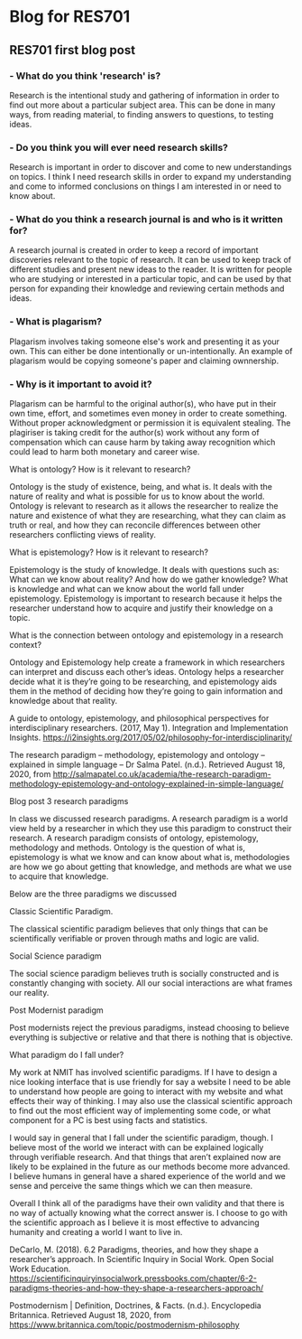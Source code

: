 # Blog for RES701

## RES701 first blog post

### - What do you think 'research' is?

Research is the intentional study and gathering of information in order to find out more about a particular subject area. This can be done in many ways, from reading material, to finding answers to questions, to testing ideas. 

### - Do you think you will ever need research skills?

Research is important in order to discover and come to new understandings on topics. I think I need research skills in order
to expand my understanding and come to informed conclusions on things I am interested in or need to know about.

### - What do you think a research journal is and who is it written for?

A research journal is created in order to keep a record of important discoveries relevant to the topic of research. It can be used to keep track of different studies and present new ideas to the reader. It is written for people who are studying or interested in a particular topic, and can be used by that person for expanding their knowledge and reviewing certain methods and ideas.

### - What is plagarism?

Plagarism involves taking someone else's work and presenting it as your own. This can either be done intentionally or un-intentionally. An example of plagarism would be copying someone's paper and claiming ownnership.

### - Why is it important to avoid it?

Plagarism can be harmful to the original author(s), who have put in their own time, effort, and sometimes even money in order to create something. Without proper acknowledgment or permission it is equivalent stealing. The plagiriser is taking credit for the author(s) work without any form of compensation which can cause harm by taking away recognition which could lead to harm both monetary and career wise.

What is ontology? How is it relevant to research?

Ontology is the study of existence, being, and what is. It deals with the nature of reality and what is possible for us to know about the world. Ontology is relevant to research as it allows the researcher to realize the nature and existence of what they are researching, what they can claim as truth or real, and how they can reconcile differences between other researchers conflicting views of reality.

What is epistemology? How is it relevant to research?

Epistemology is the study of knowledge. It deals with questions such as: What can we know about reality? And how do we gather knowledge? What is knowledge and what can we know about the world fall under epistemology. Epistemology is important to research because it helps the researcher understand how to acquire and justify their knowledge on a topic.

What is the connection between ontology and epistemology in a research context?

Ontology and Epistemology help create a framework in which researchers can interpret and discuss each other’s ideas. Ontology helps a researcher decide what it is they’re going to be researching, and epistemology aids them in the method of deciding how they’re going to gain information and knowledge about that reality.


A guide to ontology, epistemology, and philosophical perspectives for interdisciplinary researchers. (2017, May 1). Integration and Implementation Insights. https://i2insights.org/2017/05/02/philosophy-for-interdisciplinarity/

The research paradigm – methodology, epistemology and ontology – explained in simple language – Dr Salma Patel. (n.d.). Retrieved August 18, 2020, from http://salmapatel.co.uk/academia/the-research-paradigm-methodology-epistemology-and-ontology-explained-in-simple-language/




Blog post 3 research paradigms

In class we discussed research paradigms. A research paradigm is a world view held by a researcher in which they use this paradigm to construct their research.  A research paradigm consists of ontology, epistemology, methodology and methods. Ontology is the question of what is, epistemology is what we know and can know about what is, methodologies are how we go about getting that knowledge, and methods are what we use to acquire that knowledge.

Below are the three paradigms we discussed

Classic Scientific Paradigm.

The classical scientific paradigm believes that only things that can be scientifically verifiable or proven through maths and logic are valid.

Social Science paradigm

The social science paradigm believes truth is socially constructed and is constantly changing with society. All our social interactions are what frames our reality.

Post Modernist paradigm

Post modernists reject the previous paradigms, instead choosing to believe everything is subjective or relative and that there is nothing that is objective.

What paradigm do I fall under?

My work at NMIT has involved scientific paradigms. If I have to design a nice looking interface that is use friendly for say a website I need to be able to understand how people are going to interact with my website and what effects their way of thinking. I may also use the classical scientific approach to find out the most efficient way of implementing some code, or what component for a PC is best using facts and statistics.

I would say in general that I fall under the scientific paradigm, though. I believe most of the world we interact with can be explained logically through verifiable research. And that things that aren’t explained now are likely to be explained in the future as our methods become more advanced. I believe humans in general have a shared experience of the world and we sense and perceive the same things which we can then measure.

Overall I think all of the paradigms have their own validity and that there is no way of actually knowing what the correct answer is. I choose to go with the scientific approach as I believe it is most effective to advancing humanity and creating a world I want to live in.



DeCarlo, M. (2018). 6.2 Paradigms, theories, and how they shape a researcher’s approach. In Scientific Inquiry in Social Work. Open Social Work Education. https://scientificinquiryinsocialwork.pressbooks.com/chapter/6-2-paradigms-theories-and-how-they-shape-a-researchers-approach/

Postmodernism | Definition, Doctrines, & Facts. (n.d.). Encyclopedia Britannica. Retrieved August 18, 2020, from https://www.britannica.com/topic/postmodernism-philosophy




